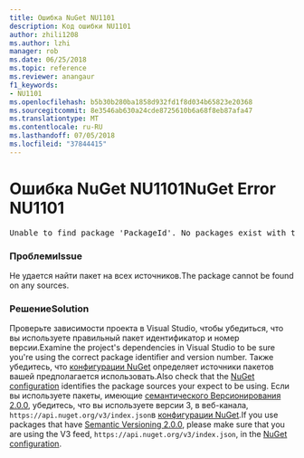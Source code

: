```yaml
---
title: Ошибка NuGet NU1101
description: Код ошибки NU1101
author: zhili1208
ms.author: lzhi
manager: rob
ms.date: 06/25/2018
ms.topic: reference
ms.reviewer: anangaur
f1_keywords:
- NU1101
ms.openlocfilehash: b5b30b280ba1858d932fd1f8d034b65823e20368
ms.sourcegitcommit: 8e3546ab630a24cde8725610b6a68f8eb87afa47
ms.translationtype: MT
ms.contentlocale: ru-RU
ms.lasthandoff: 07/05/2018
ms.locfileid: "37844415"
---
```

# <a name="nuget-error-nu1101"></a><span data-ttu-id="c26bd-103">Ошибка NuGet NU1101</span><span class="sxs-lookup"><span data-stu-id="c26bd-103">NuGet Error NU1101</span></span>

<pre>Unable to find package 'PackageId'. No packages exist with this id in source(s): 'sourceA', 'sourceB', 'sourceC'</pre>

### <a name="issue"></a><span data-ttu-id="c26bd-104">Проблеми</span><span class="sxs-lookup"><span data-stu-id="c26bd-104">Issue</span></span>
<span data-ttu-id="c26bd-105">Не удается найти пакет на всех источников.</span><span class="sxs-lookup"><span data-stu-id="c26bd-105">The package cannot be found on any sources.</span></span>

### <a name="solution"></a><span data-ttu-id="c26bd-106">Решение</span><span class="sxs-lookup"><span data-stu-id="c26bd-106">Solution</span></span>
<span data-ttu-id="c26bd-107">Проверьте зависимости проекта в Visual Studio, чтобы убедиться, что вы используете правильный пакет идентификатор и номер версии.</span><span class="sxs-lookup"><span data-stu-id="c26bd-107">Examine the project's dependencies in Visual Studio to be sure you're using the correct package identifier and version number.</span></span> <span data-ttu-id="c26bd-108">Также убедитесь, что [конфигурации NuGet](../../consume-packages/Configuring-NuGet-Behavior.md) определяет источники пакетов вашей предполагается использовать.</span><span class="sxs-lookup"><span data-stu-id="c26bd-108">Also check that the [NuGet configuration](../../consume-packages/Configuring-NuGet-Behavior.md) identifies the package sources your expect to be using.</span></span> <span data-ttu-id="c26bd-109">Если вы используете пакеты, имеющие [семантического Версионирования 2.0.0](../../reference/package-versioning.md#semantic-versioning-200), убедитесь, что вы используете версии 3, в веб-канала, `https://api.nuget.org/v3/index.json`в [конфигурации NuGet](../../consume-packages/Configuring-NuGet-Behavior.md).</span><span class="sxs-lookup"><span data-stu-id="c26bd-109">If you use packages that have [Semantic Versioning 2.0.0](../../reference/package-versioning.md#semantic-versioning-200), please make sure that you are using the V3 feed, `https://api.nuget.org/v3/index.json`, in the [NuGet configuration](../../consume-packages/Configuring-NuGet-Behavior.md).</span></span>
